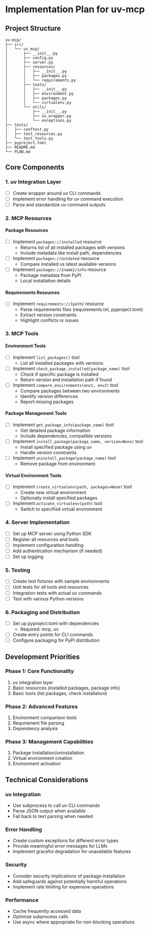 # Implementation Plan for uv-mcp

## Project Structure

```
uv-mcp/
├── src/
│   └── uv_mcp/
│       ├── __init__.py
│       ├── config.py
│       ├── server.py
│       ├── resources/
│       │   ├── __init__.py
│       │   ├── packages.py
│       │   └── requirements.py
│       ├── tools/
│       │   ├── __init__.py
│       │   ├── environment.py
│       │   ├── packages.py
│       │   └── virtualenv.py
│       └── utils/
│           ├── __init__.py
│           ├── uv_wrapper.py
│           └── exceptions.py
├── tests/
│   ├── conftest.py
│   ├── test_resources.py
│   └── test_tools.py
├── pyproject.toml
├── README.md
└── PLAN.md
```

## Core Components

### 1. uv Integration Layer
- [ ] Create wrapper around uv CLI commands
- [ ] Implement error handling for uv command execution
- [ ] Parse and standardize uv command outputs

### 2. MCP Resources

#### Package Resources
- [ ] Implement `packages://installed` resource
  - Returns list of all installed packages with versions
  - Include metadata like install path, dependencies
- [ ] Implement `packages://outdated` resource
  - Compare installed vs latest available versions
- [ ] Implement `packages://{name}/info` resource
  - Package metadata from PyPI
  - Local installation details

#### Requirements Resources
- [ ] Implement `requirements://{path}` resource
  - Parse requirements files (requirements.txt, pyproject.toml)
  - Extract version constraints
  - Highlight conflicts or issues

### 3. MCP Tools

#### Environment Tools
- [ ] Implement `list_packages()` tool
  - List all installed packages with versions
- [ ] Implement `check_package_installed(package_name)` tool
  - Check if specific package is installed
  - Return version and installation path if found
- [ ] Implement `compare_environments(env1, env2)` tool
  - Compare packages between two environments
  - Identify version differences
  - Report missing packages

#### Package Management Tools
- [ ] Implement `get_package_info(package_name)` tool
  - Get detailed package information
  - Include dependencies, compatible versions
- [ ] Implement `install_package(package_name, version=None)` tool
  - Install specified package using uv
  - Handle version constraints
- [ ] Implement `uninstall_package(package_name)` tool
  - Remove package from environment

#### Virtual Environment Tools
- [ ] Implement `create_virtualenv(path, packages=None)` tool
  - Create new virtual environment
  - Optionally install specified packages
- [ ] Implement `activate_virtualenv(path)` tool
  - Switch to specified virtual environment

### 4. Server Implementation
- [ ] Set up MCP server using Python SDK
- [ ] Register all resources and tools
- [ ] Implement configuration handling
- [ ] Add authentication mechanism (if needed)
- [ ] Set up logging

### 5. Testing
- [ ] Create test fixtures with sample environments
- [ ] Unit tests for all tools and resources
- [ ] Integration tests with actual uv commands
- [ ] Test with various Python versions

### 6. Packaging and Distribution
- [ ] Set up pyproject.toml with dependencies
  - Required: mcp, uv
- [ ] Create entry points for CLI commands
- [ ] Configure packaging for PyPI distribution

## Development Priorities

### Phase 1: Core Functionality
1. uv integration layer
2. Basic resources (installed packages, package info)
3. Basic tools (list packages, check installation)

### Phase 2: Advanced Features
1. Environment comparison tools
2. Requirement file parsing
3. Dependency analysis

### Phase 3: Management Capabilities
1. Package installation/uninstallation
2. Virtual environment creation
3. Environment activation

## Technical Considerations

### uv Integration
- Use subprocess to call uv CLI commands
- Parse JSON output when available
- Fall back to text parsing when needed

### Error Handling
- Create custom exceptions for different error types
- Provide meaningful error messages for LLMs
- Implement graceful degradation for unavailable features

### Security
- Consider security implications of package installation
- Add safeguards against potentially harmful operations
- Implement rate limiting for expensive operations

### Performance
- Cache frequently accessed data
- Optimize subprocess calls
- Use async where appropriate for non-blocking operations 